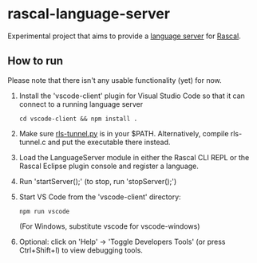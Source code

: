 # rascal-language-server

Experimental project that aims to provide a [language server](https://github.com/Microsoft/language-server-protocol) for [Rascal](http://www.rascal-mpl.org/).

## How to run

Please note that there isn't any usable functionality (yet) for now.

1. Install the 'vscode-client' plugin for Visual Studio Code so that it can connect to a running language server

    ```cd vscode-client && npm install .```

1. Make sure [rls-tunnel.py](experiments/rls-tunnel.py) is in your $PATH. Alternatively, compile rls-tunnel.c and put the executable there instead.
1. Load the LanguageServer module in either the Rascal CLI REPL or the Rascal Eclipse plugin console and register a language.
1. Run 'startServer();' (to stop, run 'stopServer();')
1. Start VS Code from the 'vscode-client' directory:

    ```npm run vscode```

    (For Windows, substitute vscode for vscode-windows)
1. Optional: click on 'Help' → 'Toggle Developers Tools' (or press Ctrl+Shift+I) to view debugging tools.